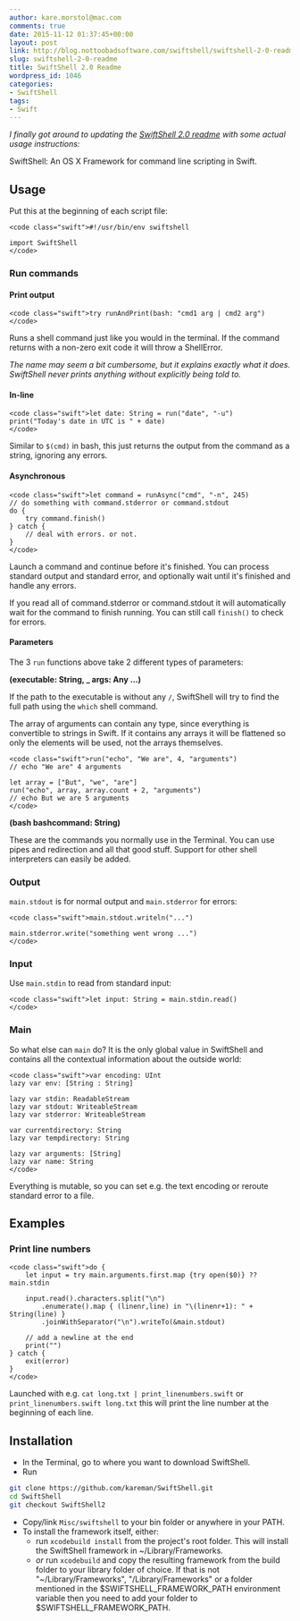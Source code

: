 ```yaml
---
author: kare.morstol@mac.com
comments: true
date: 2015-11-12 01:37:45+00:00
layout: post
link: http://blog.nottoobadsoftware.com/swiftshell/swiftshell-2-0-readme/
slug: swiftshell-2-0-readme
title: SwiftShell 2.0 Readme
wordpress_id: 1046
categories:
- SwiftShell
tags:
- Swift
---
```


_I finally got around to updating the [SwiftShell 2.0 readme](https://github.com/kareman/SwiftShell/tree/SwiftShell2) with some actual usage instructions:_

SwiftShell: An OS X Framework for command line scripting in Swift.

<!-- more -->

## Usage

Put this at the beginning of each script file:


    
    <code class="swift">#!/usr/bin/env swiftshell
    
    import SwiftShell
    </code>

### Run commands

#### Print output


    
    <code class="swift">try runAndPrint(bash: "cmd1 arg | cmd2 arg") 
    </code>

Runs a shell command just like you would in the terminal. If the command returns with a non-zero exit code it will throw a ShellError.

_The name may seem a bit cumbersome, but it explains exactly what it does. SwiftShell never prints anything without explicitly being told to._

<!-- more -->

#### In-line


    
    <code class="swift">let date: String = run("date", "-u")
    print("Today's date in UTC is " + date)
    </code>

Similar to `$(cmd)` in bash, this just returns the output from the command as a string, ignoring any errors.

#### Asynchronous


    
    <code class="swift">let command = runAsync("cmd", "-n", 245)
    // do something with command.stderror or command.stdout
    do {
        try command.finish()
    } catch {
        // deal with errors. or not.
    }
    </code>

Launch a command and continue before it's finished. You can process standard output and standard error, and optionally wait until it's finished and handle any errors.

If you read all of command.stderror or command.stdout it will automatically wait for the command to finish running. You can still call `finish()` to check for errors.

#### Parameters

The 3 `run` functions above take 2 different types of parameters:

**(executable: String, _ args: Any ...)**

If the path to the executable is without any `/`, SwiftShell will try to find the full path using the `which` shell command.

The array of arguments can contain any type, since everything is convertible to strings in Swift. If it contains any arrays it will be flattened so only the elements will be used, not the arrays themselves.


    
    <code class="swift">run("echo", "We are", 4, "arguments")
    // echo "We are" 4 arguments
    
    let array = ["But", "we", "are"]
    run("echo", array, array.count + 2, "arguments")
    // echo But we are 5 arguments
    </code>

**(bash bashcommand: String)**

These are the commands you normally use in the Terminal. You can use pipes and redirection and all that good stuff. Support for other shell interpreters can easily be added.

### Output

`main.stdout` is for normal output and `main.stderror` for errors:


    
    <code class="swift">main.stdout.writeln("...")
    
    main.stderror.write("something went wrong ...")
    </code>

### Input

Use `main.stdin` to read from standard input:


    
    <code class="swift">let input: String = main.stdin.read()
    </code>

### Main

So what else can `main` do? It is the only global value in SwiftShell and contains all the contextual information about the outside world:


    
    <code class="swift">var encoding: UInt
    lazy var env: [String : String]
    
    lazy var stdin: ReadableStream
    lazy var stdout: WriteableStream
    lazy var stderror: WriteableStream
    
    var currentdirectory: String
    lazy var tempdirectory: String
    
    lazy var arguments: [String]
    lazy var name: String
    </code>

Everything is mutable, so you can set e.g. the text encoding or reroute standard error to a file.

## Examples

### Print line numbers


    
    <code class="swift">do {
        let input = try main.arguments.first.map {try open($0)} ?? main.stdin
    
        input.read().characters.split("\n")
            .enumerate().map { (linenr,line) in "\(linenr+1): " + String(line) }
            .joinWithSeparator("\n").writeTo(&main.stdout)
    
        // add a newline at the end
        print("")
    } catch {
        exit(error)
    }
    </code>

Launched with e.g. `cat long.txt | print_linenumbers.swift` or `print_linenumbers.swift long.txt` this will print the line number at the beginning of each line.

## Installation

* In the Terminal, go to where you want to download SwiftShell.
* Run
```bash    
git clone https://github.com/kareman/SwiftShell.git
cd SwiftShell
git checkout SwiftShell2
```
* Copy/link `Misc/swiftshell` to your bin folder or anywhere in your PATH.
* To install the framework itself, either:
  * run `xcodebuild install` from the project's root folder. This will install the SwiftShell framework in ~/Library/Frameworks.
  * _or_ run `xcodebuild` and copy the resulting framework from the build folder to your library folder of choice. If that is not "~/Library/Frameworks", "/Library/Frameworks" or a folder mentioned in the $SWIFTSHELL_FRAMEWORK_PATH environment variable then you need to add your folder to $SWIFTSHELL_FRAMEWORK_PATH.


